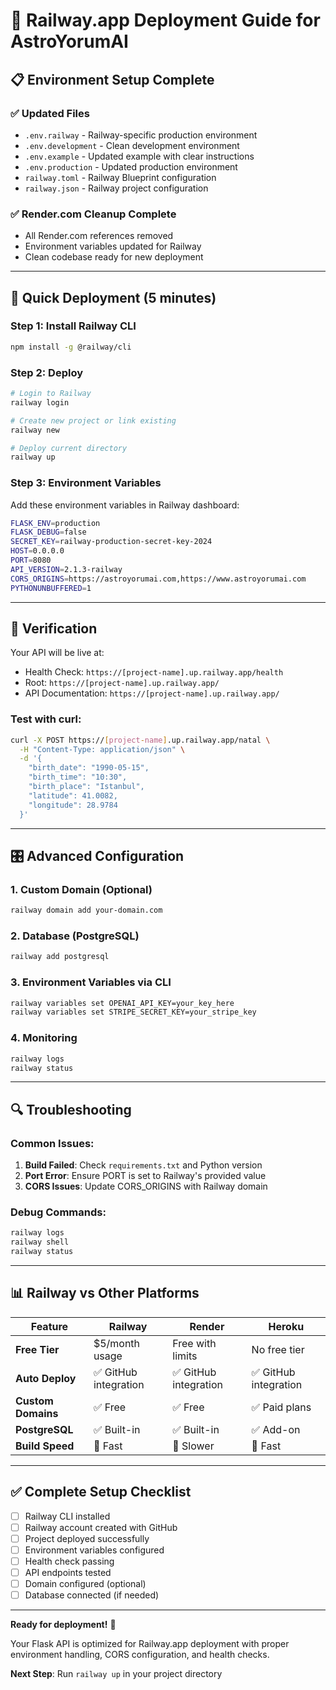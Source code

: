 # 🚂 Railway.app Deployment Guide for AstroYorumAI

## 📋 Environment Setup Complete

### ✅ Updated Files
- `.env.railway` - Railway-specific production environment
- `.env.development` - Clean development environment  
- `.env.example` - Updated example with clear instructions
- `.env.production` - Updated production environment
- `railway.toml` - Railway Blueprint configuration
- `railway.json` - Railway project configuration

### ✅ Render.com Cleanup Complete
- All Render.com references removed
- Environment variables updated for Railway
- Clean codebase ready for new deployment

---

## 🚂 Quick Deployment (5 minutes)

### Step 1: Install Railway CLI
```bash
npm install -g @railway/cli
```

### Step 2: Deploy
```bash
# Login to Railway
railway login

# Create new project or link existing
railway new

# Deploy current directory
railway up
```

### Step 3: Environment Variables
Add these environment variables in Railway dashboard:

```bash
FLASK_ENV=production
FLASK_DEBUG=false
SECRET_KEY=railway-production-secret-key-2024
HOST=0.0.0.0
PORT=8080
API_VERSION=2.1.3-railway
CORS_ORIGINS=https://astroyorumai.com,https://www.astroyorumai.com
PYTHONUNBUFFERED=1
```

---

## 🎯 Verification

Your API will be live at:
- Health Check: `https://[project-name].up.railway.app/health`
- Root: `https://[project-name].up.railway.app/`
- API Documentation: `https://[project-name].up.railway.app/`

### Test with curl:
```bash
curl -X POST https://[project-name].up.railway.app/natal \
  -H "Content-Type: application/json" \
  -d '{
    "birth_date": "1990-05-15",
    "birth_time": "10:30",
    "birth_place": "Istanbul",
    "latitude": 41.0082,
    "longitude": 28.9784
  }'
```

---

## 🎛️ Advanced Configuration

### 1. Custom Domain (Optional)
```bash
railway domain add your-domain.com
```

### 2. Database (PostgreSQL)
```bash
railway add postgresql
```

### 3. Environment Variables via CLI
```bash
railway variables set OPENAI_API_KEY=your_key_here
railway variables set STRIPE_SECRET_KEY=your_stripe_key
```

### 4. Monitoring
```bash
railway logs
railway status
```

---

## 🔍 Troubleshooting

### Common Issues:
1. **Build Failed**: Check `requirements.txt` and Python version
2. **Port Error**: Ensure PORT is set to Railway's provided value
3. **CORS Issues**: Update CORS_ORIGINS with Railway domain

### Debug Commands:
```bash
railway logs
railway shell
railway status
```

---

## 📊 Railway vs Other Platforms

| Feature | Railway | Render | Heroku |
|---------|---------|--------|---------|
| **Free Tier** | $5/month usage | Free with limits | No free tier |
| **Auto Deploy** | ✅ GitHub integration | ✅ GitHub integration | ✅ GitHub integration |
| **Custom Domains** | ✅ Free | ✅ Free | ✅ Paid plans |
| **PostgreSQL** | ✅ Built-in | ✅ Built-in | ✅ Add-on |
| **Build Speed** | 🚀 Fast | 🐢 Slower | 🚀 Fast |

---

## ✅ Complete Setup Checklist

- [ ] Railway CLI installed
- [ ] Railway account created with GitHub
- [ ] Project deployed successfully
- [ ] Environment variables configured
- [ ] Health check passing
- [ ] API endpoints tested
- [ ] Domain configured (optional)
- [ ] Database connected (if needed)

---

**Ready for deployment!** 🚀

Your Flask API is optimized for Railway.app deployment with proper environment handling, CORS configuration, and health checks.

**Next Step**: Run `railway up` in your project directory
